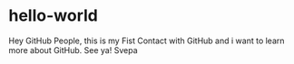 # hello-world
Hey GitHub People,
this is my Fist Contact with GitHub and i want to learn more about GitHub.
See ya! 
Svepa
